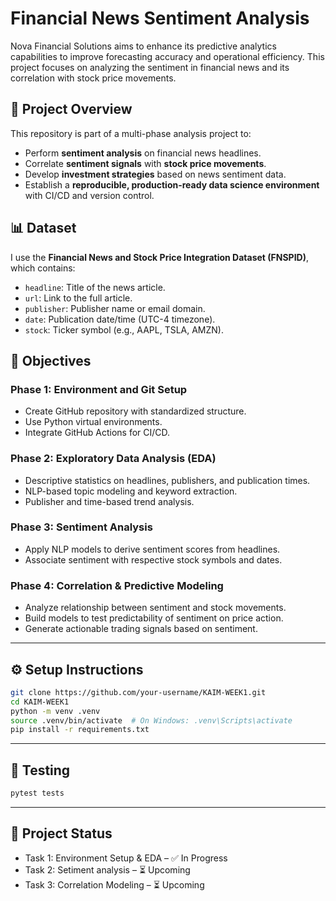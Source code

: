 # Financial News Sentiment Analysis

Nova Financial Solutions aims to enhance its predictive analytics capabilities to improve forecasting accuracy and operational efficiency. This project focuses on analyzing the sentiment in financial news and its correlation with stock price movements.

## 🚀 Project Overview

This repository is part of a multi-phase analysis project to:

- Perform **sentiment analysis** on financial news headlines.
- Correlate **sentiment signals** with **stock price movements**.
- Develop **investment strategies** based on news sentiment data.
- Establish a **reproducible, production-ready data science environment** with CI/CD and version control.

## 📊 Dataset

I use the **Financial News and Stock Price Integration Dataset (FNSPID)**, which contains:
- `headline`: Title of the news article.
- `url`: Link to the full article.
- `publisher`: Publisher name or email domain.
- `date`: Publication date/time (UTC-4 timezone).
- `stock`: Ticker symbol (e.g., AAPL, TSLA, AMZN).

## 🧠 Objectives

### Phase 1: Environment and Git Setup
- Create GitHub repository with standardized structure.
- Use Python virtual environments.
- Integrate GitHub Actions for CI/CD.

### Phase 2: Exploratory Data Analysis (EDA)
- Descriptive statistics on headlines, publishers, and publication times.
- NLP-based topic modeling and keyword extraction.
- Publisher and time-based trend analysis.

### Phase 3: Sentiment Analysis
- Apply NLP models to derive sentiment scores from headlines.
- Associate sentiment with respective stock symbols and dates.

### Phase 4: Correlation & Predictive Modeling
- Analyze relationship between sentiment and stock movements.
- Build models to test predictability of sentiment on price action.
- Generate actionable trading signals based on sentiment.

---


## ⚙️ Setup Instructions

```bash
git clone https://github.com/your-username/KAIM-WEEK1.git
cd KAIM-WEEK1
python -m venv .venv
source .venv/bin/activate  # On Windows: .venv\Scripts\activate
pip install -r requirements.txt
```

--- 

## 🧪 Testing

```bash
pytest tests
```

--- 

## 📌 Project Status

- Task 1: Environment Setup & EDA – ✅ In Progress
- Task 2: Setiment analysis – ⏳ Upcoming
- Task 3: Correlation Modeling – ⏳ Upcoming


